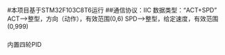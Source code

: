 #本项目基于STM32F103C8T6运行
##通信协议：IIC
数据类型：“ACT+SPD”
ACT-->整型，方向（动作），有效范围(0,6)
SPD-->整型，给定速度，有效范围(0,999)
###
内置四轮PID